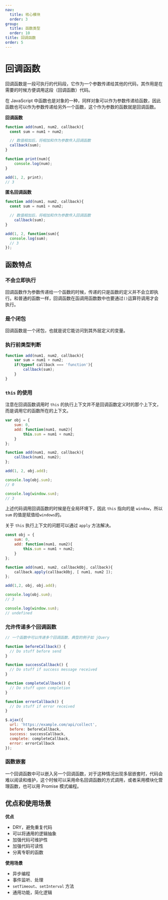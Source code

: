 ```yaml
---
nav:
  title: 核心模块
  order: 3
group:
  title: 函数类型
  order: 10
title: 回调函数
order: 5
---
```


# 回调函数

回调函数是一段可执行的代码段，它作为一个参数传递给其他的代码，其作用是在需要的时候方便调用这段（回调函数）代码。

在 JavaScript 中函数也是对象的一种，同样对象可以作为参数传递给函数，因此函数也可以作为参数传递给另外一个函数，这个作为参数的函数就是回调函数。

**回调函数**

```js
function add(num1, num2, callback){
  const sum = num1 + num2;

  // 数值相加后，将相加和作为参数传入回调函数
  callback(sum);
}

function print(num){
	console.log(num);
}

add(1, 2, print);
// 3
```

**匿名回调函数**

```js
function add(num1, num2, callback){
  const sum = num1 + num2;

  // 数值相加后，将相加和作为参数传入回调函数
	callback(sum);
}

add(1, 2, function(sum){
  console.log(sum);
  // 3
});
```

## 函数特点

### 不会立即执行

回调函数作为参数传递给一个函数的时候，传递的只是函数的定义并不会立即执行。和普通的函数一样，回调函数在函调用函数数中也要通过`()`运算符调用才会执行。

### 是个闭包

回调函数是一个闭包，也就是说它能访问到其外层定义的变量。

### 执行前类型判断

```js
function add(num1, num2, callback){
	var sum = num1 + num2;
	if(typeof callback === 'function'){
		callback(sum);
	}
}
```

### `this` 的使用

注意在回调函数调用时 `this` 的执行上下文并不是回调函数定义时的那个上下文，而是调用它的函数所在的上下文。

```js
var obj = {
	sum: 0,
	add: function(num1, num2){
		this.sum = num1 + num2;
	}
};

function add(num1, num2, callback){
	callback(num1, num2);
};

add(1, 2, obj.add);

console.log(obj.sum);
// 0

console.log(window.sum);
// 3
```

上述代码调用回调函数的时候是在全局环境下，因此 `this` 指向的是 `window`，所以 `sum` 的值是赋值给`windows`的。

关于 `this` 执行上下文的问题可以通过 `apply` 方法解决。

```js
const obj = {
	sum: 0,
	add: function(num1, num2){
		this.sum = num1 + num2;
	}
};

function add(num1, num2, callbackObj, callback){
	callback.apply(callbackObj, [ num1, num2 ]);
};

add(1,2, obj, obj.add);

console.log(obj.sum);
// 3

console.log(window.sum);
// undefined
```

### 允许传递多个回调函数

```js
// 一个函数中可以传递多个回调函数，典型的例子如 jQuery

function beforeCallback() {
  // Do stuff before send
}

function successCallback() {
  // Do stuff if success message received
}

function completeCallback() {
  // Do stuff upon completion
}

function errorCallback() {
  // Do stuff if error received
}

$.ajax({
  url: 'https://example.com/api/collect',
  before: beforeCallback,
  success: successCallback,
  complete: completeCallback,
  error: errorCallback
});
```

### 函数嵌套

一个回调函数中可以嵌入另一个回调函数，对于这种情况出现多层嵌套时，代码会难以阅读和维护，这个时候可以采用命名回调函数的方式调用，或者采用模块化管理函数，也可以用 Promise 模式编程。

## 优点和使用场景

**优点**

- DRY，避免重复代码
- 可以将通用的逻辑抽象
- 加强代码可维护性
- 加强代码可读性
- 分离专职的函数

**使用场景**

- 异步编程
- 事件监听、处理
- `setTimeout`、`setInterval` 方法
- 通用功能，简化逻辑